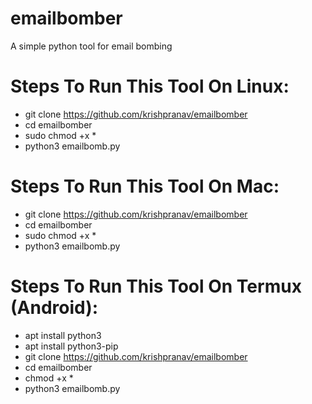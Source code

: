 # emailbomber
A simple python tool for email bombing

# Steps To Run This Tool On Linux:
- git clone https://github.com/krishpranav/emailbomber
- cd emailbomber
- sudo chmod +x *
- python3 emailbomb.py

# Steps To Run This Tool On Mac:
- git clone https://github.com/krishpranav/emailbomber
- cd emailbomber
- sudo chmod +x *
- python3 emailbomb.py

# Steps To Run This Tool On Termux (Android):
- apt install python3
- apt install python3-pip
- git clone https://github.com/krishpranav/emailbomber
- cd emailbomber
- chmod +x *
- python3 emailbomb.py
